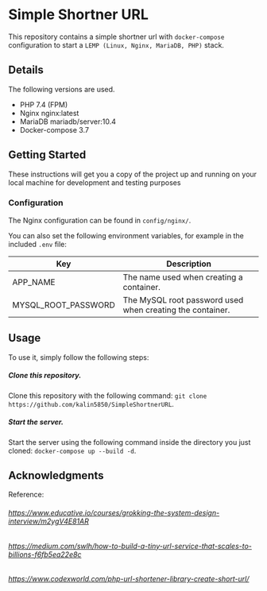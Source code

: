 # Simple Shortner URL 

This repository contains a simple shortner url with `docker-compose` configuration to start a `LEMP (Linux, Nginx, MariaDB, PHP)` stack.

## Details

The following versions are used.

* PHP 7.4 (FPM)
* Nginx nginx:latest
* MariaDB mariadb/server:10.4
* Docker-compose 3.7

## Getting Started

These instructions will get you a copy of the project up and running on your local machine for development and testing purposes

### Configuration

The Nginx configuration can be found in `config/nginx/`.

You can also set the following environment variables, for example in the included `.env` file:

| Key | Description |
|-----|-------------|
|APP_NAME|The name used when creating a container.|
|MYSQL_ROOT_PASSWORD|The MySQL root password used when creating the container.|

## Usage

To use it, simply follow the following steps:

##### Clone this repository.

Clone this repository with the following command: `git clone https://github.com/kalin5850/SimpleShortnerURL`.

##### Start the server.

Start the server using the following command inside the directory you just cloned: `docker-compose up --build -d`.


## Acknowledgments
 
Reference:
 
###### https://www.educative.io/courses/grokking-the-system-design-interview/m2ygV4E81AR
###### https://medium.com/swlh/how-to-build-a-tiny-url-service-that-scales-to-billions-f6fb5ea22e8c
###### https://www.codexworld.com/php-url-shortener-library-create-short-url/

     